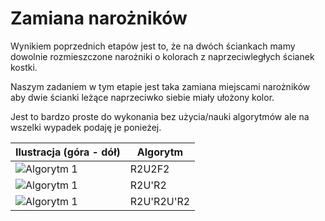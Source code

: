 # Zamiana narożników

Wynikiem poprzednich etapów jest to, że na dwóch ściankach mamy dowolnie rozmieszczone narożniki o kolorach z naprzeciwległych ścianek kostki. 

Naszym zadaniem w tym etapie jest taka zamiana miejscami narożników aby dwie ścianki leżące naprzeciwko siebie miały ułożony kolor.

Jest to bardzo proste do wykonania bez użycia/nauki algorytmów ale na wszelki wypadek podaję je ponieżej.

| Ilustracja (góra - dół)                                          | Algorytm   |
| ---------------------------------------------------------------- | ---------- |
| ![Algorytm 1](%site.assets%/assets/images/2x2x2/guimond/6_1.png) | R2U2F2     |
| ![Algorytm 1](%site.assets%/assets/images/2x2x2/guimond/6_2.png) | R2U'R2     |
| ![Algorytm 1](%site.assets%/assets/images/2x2x2/guimond/6_3.png) | R2U'R2U'R2 |